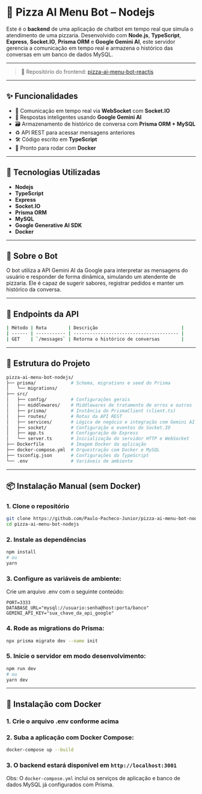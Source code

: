 # 🍕 Pizza AI Menu Bot – Nodejs

Este é o **backend** de uma aplicação de chatbot em tempo real que simula o atendimento de uma pizzaria. Desenvolvido com **Node.js**, **TypeScript**, **Express**, **Socket.IO**, **Prisma ORM** e **Google Gemini AI**, este servidor gerencia a comunicação em tempo real e armazena o histórico das conversas em um banco de dados MySQL.

---

> 📌 Repositório do frontend: [pizza-ai-menu-bot-reactjs](https://github.com/Paulo-Pacheco-Junior/pizza-ai-menu-bot-reactjs)

---

## ✨ Funcionalidades

- 🔌 Comunicação em tempo real via **WebSocket** com **Socket.IO**
- 🤖 Respostas inteligentes usando **Google Gemini AI**
- 🗃️ Armazenamento de histórico de conversa com **Prisma ORM + MySQL**
- ♻️ API REST para acessar mensagens anteriores
- 🛠️ Código escrito em **TypeScript**
- 🐳 Pronto para rodar com **Docker**

---

## 🚀 Tecnologias Utilizadas

- **Nodejs**
- **TypeScript**
- **Express**
- **Socket.IO**
- **Prisma ORM**
- **MySQL**
- **Google Generative AI SDK**
- **Docker**

---

## 🤖 Sobre o Bot

O bot utiliza a API Gemini AI da Google para interpretar as mensagens do usuário e responder de forma dinâmica, simulando um atendente de pizzaria. Ele é capaz de sugerir sabores, registrar pedidos e manter um histórico da conversa.

---

## 📡 Endpoints da API

```bash
| Método | Rota        | Descrição                               |
| ------ | ----------- | --------------------------------------- |
| GET    | `/messages` | Retorna o histórico de conversas        |
```

---

## 📂 Estrutura do Projeto

```bash
pizza-ai-menu-bot-nodejs/
├── prisma/             # Schema, migrations e seed do Prisma
│   └── migrations/
├── src/
│   ├── config/         # Configurações gerais
│   ├── middlewares/    # Middlewares de tratamento de erros e outros
│   ├── prisma/         # Instância do PrismaClient (client.ts)
│   ├── routes/         # Rotas da API REST
│   ├── services/       # Lógica de negócio e integração com Gemini AI
│   ├── socket/         # Configuração e eventos do Socket.IO
│   ├── app.ts          # Configuração do Express
│   └── server.ts       # Inicialização do servidor HTTP e WebSocket
├── Dockerfile          # Imagem Docker da aplicação
├── docker-compose.yml  # Orquestração com Docker e MySQL
├── tsconfig.json       # Configurações do TypeScript
└── .env                # Variáveis de ambiente
```

---

## 📦 Instalação Manual (sem Docker)

### 1. Clone o repositório

```bash
git clone https://github.com/Paulo-Pacheco-Junior/pizza-ai-menu-bot-nodejs.git
cd pizza-ai-menu-bot-nodejs
```

### 2. Instale as dependências

```bash
npm install
# ou
yarn
```

### 3. Configure as variáveis de ambiente:

Crie um arquivo .env com o seguinte conteúdo:

```env
PORT=3333
DATABASE_URL="mysql://usuario:senha@host:porta/banco"
GEMINI_API_KEY="sua_chave_da_api_google"
```

### 4. Rode as migrations do Prisma:

```bash
npx prisma migrate dev --name init
```

### 5. Inicie o servidor em modo desenvolvimento:

```bash
npm run dev
# ou
yarn dev
```

---

## 🐳 Instalação com Docker

### 1. Crie o arquivo .env conforme acima

### 2. Suba a aplicação com Docker Compose:

```bash
docker-compose up --build
```

### 3. O backend estará disponível em `http://localhost:3001`

Obs: O `docker-compose.yml` inclui os serviços de aplicação e banco de dados MySQL já configurados com Prisma.
